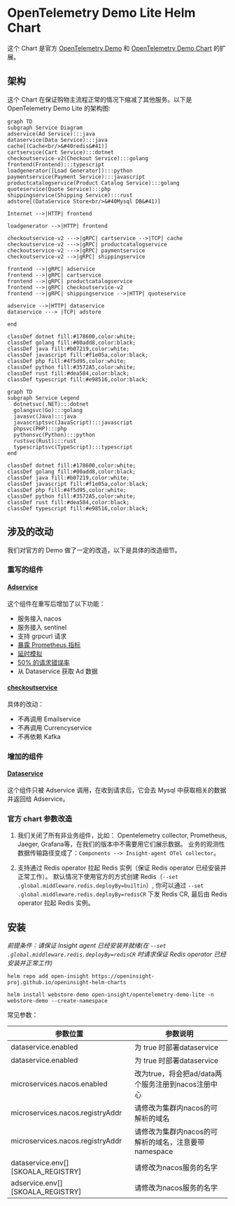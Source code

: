 # OpenTelemetry Demo Lite Helm Chart

这个 Chart 是官方 [OpenTelemetry Demo](https://github.com/open-telemetry/opentelemetry-demo) 和
[OpenTelemetry Demo Chart](https://github.com/open-telemetry/opentelemetry-helm-charts/tree/main/charts/opentelemetry-demo)
的扩展。

## 架构

这个 Chart 在保证购物主流程正常的情况下缩减了其他服务。以下是 OpenTelemetry Demo Lite 的架构图:

```mermaid
graph TD
subgraph Service Diagram
adservice(Ad Service):::java
dataservice(Data Service):::java
cache[(Cache<br/>&#40redis&#41)]
cartservice(Cart Service):::dotnet
checkoutservice-v2(Checkout Service):::golang
frontend(Frontend):::typescript
loadgenerator([Load Generator]):::python
paymentservice(Payment Service):::javascript
productcatalogservice(Product Catalog Service):::golang
quoteservice(Quote Service):::php
shippingservice(Shipping Service):::rust
adstore[(DataService Store<br/>&#40Mysql DB&#41)]

Internet -->|HTTP| frontend

loadgenerator -->|HTTP| frontend

checkoutservice-v2 --->|gRPC| cartservice -->|TCP| cache
checkoutservice-v2 --->|gRPC| productcatalogservice
checkoutservice-v2 --->|gRPC| paymentservice
checkoutservice-v2 -->|gRPC| shippingservice

frontend -->|gRPC| adservice
frontend -->|gRPC| cartservice
frontend -->|gRPC| productcatalogservice
frontend -->|gRPC| checkoutservice-v2
frontend -->|gRPC| shippingservice -->|HTTP| quoteservice

adservice -->|HTTP| dataservice
dataservice ---> |TCP| adstore

end

classDef dotnet fill:#178600,color:white;
classDef golang fill:#00add8,color:black;
classDef java fill:#b07219,color:white;
classDef javascript fill:#f1e05a,color:black;
classDef php fill:#4f5d95,color:white;
classDef python fill:#3572A5,color:white;
classDef rust fill:#dea584,color:black;
classDef typescript fill:#e98516,color:black;
```

```mermaid
graph TD
subgraph Service Legend
  dotnetsvc(.NET):::dotnet
  golangsvc(Go):::golang
  javasvc(Java):::java
  javascriptsvc(JavaScript):::javascript
  phpsvc(PHP):::php
  pythonsvc(Python):::python
  rustsvc(Rust):::rust
  typescriptsvc(TypeScript):::typescript
end

classDef dotnet fill:#178600,color:white;
classDef golang fill:#00add8,color:black;
classDef java fill:#b07219,color:white;
classDef javascript fill:#f1e05a,color:black;
classDef php fill:#4f5d95,color:white;
classDef python fill:#3572A5,color:white;
classDef rust fill:#dea584,color:black;
classDef typescript fill:#e98516,color:black;
```

## 涉及的改动

我们对官方的 Demo 做了一定的改造，以下是具体的改造细节。

### 重写的组件

#### [Adservice](https://github.com/openinsight-proj/opentelemetry-demo/tree/daocloud/src/adservice-v2#note-the-overall-helm-chart)

这个组件在重写后增加了以下功能：
- 服务接入 nacos
- 服务接入 sentinel
- 支持 grpcurl 请求
- [暴露 Prometheus 指标](https://github.com/openinsight-proj/adservice#metrics)
- [延时模拟](https://github.com/openinsight-proj/adservice#mock-latency)
- [50% 的请求错误率](https://github.com/openinsight-proj/adservice#mock-error)
- 从 Dataservice 获取 Ad 数据

#### [checkoutservice](https://github.com/openinsight-proj/opentelemetry-demo/tree/daocloud/src/checkoutservice-v2#checkout-service)

具体的改动：

- 不再调用 Emailservice
- 不再调用 Currencyservice
- 不再依赖 Kafka

### 增加的组件

#### [Dataservice](https://github.com/openinsight-proj/opentelemetry-demo/tree/daocloud/src/dataservice)

这个组件只被 Adservice 调用，在收到请求后，它会去 Mysql 中获取相关的数据并返回给 Adservice。

### 官方 chart 参数改造

1. 我们关闭了所有非业务组件，比如： Opentelemetry collector, Prometheus, Jaeger, Grafana等，在我们的版本中不需要用它们展示数据。
   业务的观测性数据传输路径变成了：`Components --> Insight-agent OTel collector`。

2. 支持通过 Redis operator 拉起 Redis 实例（保证 Redis operator 已经安装并正常工作）。
   默认情况下使用官方的方式创建 Redis（`--set .global.middleware.redis.deployBy=builtin`）,
   你可以通过 `--set .global.middleware.redis.deployBy=redisCR` 下发 Redis CR, 最后由 Redis operator 拉起 Redis 实例。

## 安装

_前提条件：请保证 Insight agent 已经安装并就绪(在 `--set .global.middleware.redis.deployBy=redisCR` 时请求保证 Redis operator
已经安装并正常工作)_

```shell
helm repo add open-insight https://openinsight-proj.github.io/openinsight-helm-charts

helm install webstore-demo open-insight/opentelemetry-demo-lite -n webstore-demo --create-namespace
```

常见参数：

| 参数位置 | 参数说明|
| -------- | ----------------- |
|dataservice.enabled|为 true 时部署dataservice|
|dataservice.enabled|为 true 时部署dataservice|
|microservices.nacos.enabled| 改为true，将会把ad/data两个服务注册到nacos注册中心|
|microservices.nacos.registryAddr| 请修改为集群内nacos的可解析的域名|
|microservices.nacos.registryAddr| 请修改为集群内nacos的可解析的域名，注意要带namespace|
|dataservice.env[][SKOALA_REGISTRY]|请修改为nacos服务的名字|
|adservice.env[][SKOALA_REGISTRY]|请修改为nacos服务的名字|




